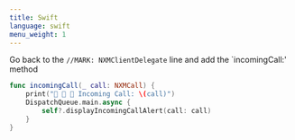 ```yaml
---
title: Swift
language: swift
menu_weight: 1
---
```


Go back to the `//MARK: NXMClientDelegate` line and add the `incomingCall:' method

```swift
func incomingCall(_ call: NXMCall) {
    print("📲 📲 📲 Incoming Call: \(call)")
    DispatchQueue.main.async {
        self?.displayIncomingCallAlert(call: call)
    }
}
```
